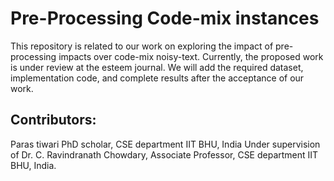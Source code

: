 # Pre-Processing Code-mix instances

This repository is related to our work on exploring the impact of pre-processing impacts over code-mix noisy-text.
Currently, the proposed work is under review at the esteem journal. We will add the required dataset, implementation code, and complete results after the acceptance of our work.
## Contributors:
Paras tiwari PhD scholar, CSE department IIT BHU, India
Under supervision of Dr. C. Ravindranath Chowdary, Associate Professor, CSE department IIT BHU, India.

